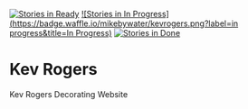 [![Stories in Ready](https://badge.waffle.io/mikebywater/kevrogers.png?label=ready&title=Ready)](https://waffle.io/mikebywater/kevrogers)
[![Stories in In Progress](https://badge.waffle.io/mikebywater/kevrogers.png?label=in progress&title=In Progress)](https://waffle.io/mikebywater/kevrogers)
[![Stories in Done](https://badge.waffle.io/mikebywater/kevrogers.png?label=done&title=Done)](https://waffle.io/mikebywater/kevrogers)
# Kev Rogers
Kev Rogers Decorating Website
